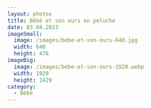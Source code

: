 ```yaml
---
layout: photos
title: Bébé et son ours en peluche
date: 03.04.2023
imageSmall:
  image: /images/bebe-et-son-ours-640.jpg
  width: 640
  height: 476
imageBig:
  image: /images/bebe-et-son-ours-1920.webp
  width: 1920
  height: 1429
category:
  - Bébé
---
```


